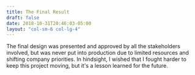 ```yaml
---
title: The Final Result
draft: false
date: 2018-10-31T20:46:03-05:00
layout: "col-sm-6 col-lg-4"
---
```

The final design was presented and approved by all the stakeholders involved, but was never put into production due to limited resources and shifting company priorities.
In hindsight, I wished that I fought harder to keep this project moving, but it's a lesson learned for the future.
